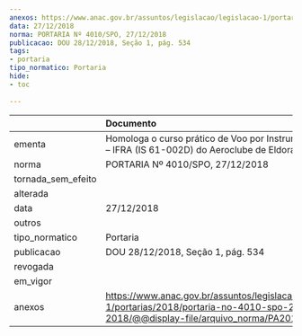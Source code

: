 ```yaml
---
anexos: https://www.anac.gov.br/assuntos/legislacao/legislacao-1/portarias/2018/portaria-no-4010-spo-27-12-2018/@@display-file/arquivo_norma/PA2018-4010.pdf
data: 27/12/2018
norma: PORTARIA Nº 4010/SPO, 27/12/2018
publicacao: DOU 28/12/2018, Seção 1, pág. 534
tags:
- portaria
tipo_normatico: Portaria
hide: 
- toc 
 
---
```


|                    | Documento                                                                                                                                            |
|:-------------------|:-----------------------------------------------------------------------------------------------------------------------------------------------------|
| ementa             | Homologa o curso prático de Voo por Instrumentos Avião – IFRA (IS 61-002D) do Aeroclube de Eldorado Do Sul.                                          |
| norma              | PORTARIA Nº 4010/SPO, 27/12/2018                                                                                                                     |
| tornada_sem_efeito |                                                                                                                                                      |
| alterada           |                                                                                                                                                      |
| data               | 27/12/2018                                                                                                                                           |
| outros             |                                                                                                                                                      |
| tipo_normatico     | Portaria                                                                                                                                             |
| publicacao         | DOU 28/12/2018, Seção 1, pág. 534                                                                                                                    |
| revogada           |                                                                                                                                                      |
| em_vigor           |                                                                                                                                                      |
| anexos             | https://www.anac.gov.br/assuntos/legislacao/legislacao-1/portarias/2018/portaria-no-4010-spo-27-12-2018/@@display-file/arquivo_norma/PA2018-4010.pdf |